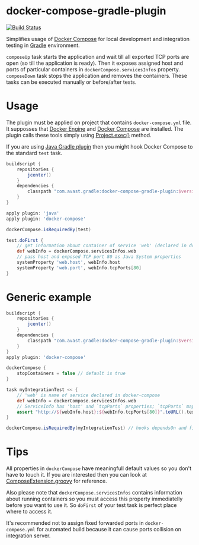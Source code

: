 # docker-compose-gradle-plugin
[![Build Status](https://travis-ci.org/avast/docker-compose-gradle-plugin.svg?branch=master)](https://travis-ci.org/avast/docker-compose-gradle-plugin)

Simplifies usage of [Docker Compose](https://www.docker.com/docker-compose) for local development and integration testing in [Gradle](https://gradle.org/) environment.

`composeUp` task starts the application and wait till all exported TCP ports are open (so till the application is ready). Then it exposes assigned host and ports of particular containers in `dockerCompose.servicesInfos` property. `composeDown` task stops the application and removes the containers. These tasks can be executed manually or before/after tests.

# Usage
The plugin must be applied on project that contains `docker-compose.yml` file. It supposses that [Docker Engine](https://www.docker.com/docker-engine) and [Docker Compose](https://www.docker.com/docker-compose) are installed. The plugin calls these tools simply using [Project.exec()](https://docs.gradle.org/current/dsl/org.gradle.api.Project.html#org.gradle.api.Project:exec(groovy.lang.Closure)) method.

If you are using [Java Gradle plugin](https://docs.gradle.org/current/userguide/java_plugin.html) then you might hook Docker Compose to the standard `test` task.
```gradle
buildscript {
    repositories {
        jcenter()
    }
    dependencies {
        classpath "com.avast.gradle:docker-compose-gradle-plugin:$versionHere"
    }
}

apply plugin: 'java'
apply plugin: 'docker-compose'

dockerCompose.isRequiredBy(test)

test.doFirst {
    // get information about container of service 'web' (declared in docker-compose.yml)
    def webInfo = dockerCompose.servicesInfos.web
    // pass host and exposed TCP port 80 as Java System properties
    systemProperty 'web.host', webInfo.host
    systemProperty 'web.port', webInfo.tcpPorts[80]
}
```

# Generic example
```gradle
buildscript {
    repositories {
        jcenter()
    }
    dependencies {
        classpath "com.avast.gradle:docker-compose-gradle-plugin:$versionHere"
    }
}
apply plugin: 'docker-compose'

dockerCompose {
    stopContainers = false // default is true
}

task myIntegrationTest << {
    // 'web' is name of service declared in docker-compose
    def webInfo = dockerCompose.servicesInfos.web
    // ServiceInfo has 'host' and `tcpPorts` properties; `tcpPorts` maps from exposed to assigned port
    assert "http://${webInfo.host}:${webInfo.tcpPorts[80]}".toURL().text
}

dockerCompose.isRequiredBy(myIntegrationTest) // hooks dependsOn and finalizedBy to composeUp and composeDown
```

# Tips 
All properties in `dockerCompose` have meaningfull default values so you don't have to touch it. If you are interested then you can look at [ComposeExtension.groovy](/src/main/groovy/com/avast/gradle/dockercompose/ComposeExtension.groovy) for reference.

Also please note that `dockerCompose.servicesInfos` contains information about running containers so you must access this property immediatelly before you want to use it. So `doFirst` of your test task is perfect place where to access it.

It's recommended not to assign fixed forwarded ports in `docker-compose.yml` for automated build because it can cause ports collision on integration server.
